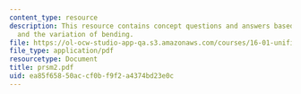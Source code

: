 ```yaml
---
content_type: resource
description: This resource contains concept questions and answers based on shear force
  and the variation of bending.
file: https://ol-ocw-studio-app-qa.s3.amazonaws.com/courses/16-01-unified-engineering-i-ii-iii-iv-fall-2005-spring-2006/ea85f65850accf0bf9f2a4374bd23e0c_prsm2.pdf
file_type: application/pdf
resourcetype: Document
title: prsm2.pdf
uid: ea85f658-50ac-cf0b-f9f2-a4374bd23e0c
---
```

